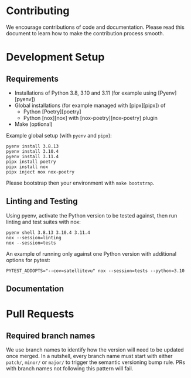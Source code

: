 # Contributing

We encourage contributions of code and documentation. Please read this document to learn
how to make the contribution process smooth.

# Development Setup

## Requirements

- Installations of Python 3.8, 3.10 and 3.11 (for example using [Pyenv][pyenv])
- Global installations (for example managed with [pipx][pipx]) of
  - Python [Poetry][poetry]
  - Python [nox][nox] with [nox-poetry][nox-poetry] plugin
- Make (optional)

Example global setup (with `pyenv` and `pipx`):

```
pyenv install 3.8.13
pyenv install 3.10.4
pyenv install 3.11.4
pipx install poetry
pipx install nox
pipx inject nox nox-poetry
```

Please bootstrap then your environment with `make bootstrap`.

## Linting and Testing

Using pyenv, activate the Python version to be tested against, then run linting and test
suites with nox:

```
pyenv shell 3.8.13 3.10.4 3.11.4
nox --session=linting
nox --session=tests
```

An example of running only against one Python version with additional options for
pytest:

```
PYTEST_ADDOPTS="--cov=satellitevu" nox --session=tests --python=3.10
```

## Documentation

# Pull Requests

## Required branch names

We use branch names to identify how the version will need to be updated once merged. In
a nutshell, every branch name must start with either `patch/`, `minor/` or `major/` to
trigger the semantic versioning bump rule. PRs with branch names not following this
pattern will fail.

